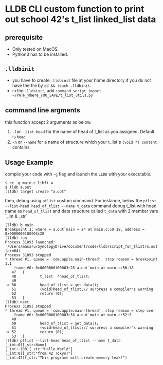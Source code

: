 # LLDB CLI custom function to print out school 42's t_list linked_list data

## prerequisite
* Only tested on MacOS.
* Python3 has to be installed.

## `.lldbinit`
* you have to create `.lldbinit` file at your home directory if you do not have the file by `cd && touch .lldbinit`.
* in the `.lldbinit`, add `command script import ~/PATH_Where_YOU_SAVE/t_list_utils.py`

## command line argments
this function accept 2 arguments as below.
1. `-l`or`--list-head` for the name of head of t_list as you assigned. Default is `head`.
2. `-n` or `--name` for a name of structure which your t_list's `(void *) content ` contains.

## Usage Example
compile your code with `-g` flag and launch the `LLDB` with your executable.
```SHELL
$ cc -g main.c libft.a
$ lldb a.out
(lldb) target create "a.out"
```

then, debug using `ptlist` custom command. 
For instance, below the `ptlist --list-head head_of_tlist --name t_data` command debug t_list with head name as `head_of_tlist` and data structure called `t_data` with 2 member vars `_int & _str``

```LLDB
(lldb) b main
Breakpoint 1: where = a.out`main + 24 at main.c:50:18, address = 0x0000000100003c28
(lldb) run
Process 31893 launched: '/Users/masaru/SynologyDrive/document/code/lldb/script_for_tlist/a.out' (arm64)
Process 31893 stopped
* thread #1, queue = 'com.apple.main-thread', stop reason = breakpoint 1.1
    frame #0: 0x0000000100003c28 a.out`main at main.c:50:18
   47   {
   48           t_list  *head_of_tlist;
   49  
-> 50           head_of_tlist = get_data();
   51           (void)head_of_tlist;// surpress a compiler's warning
   52           return (0);
   53   }
(lldb) next
Process 31893 stopped
* thread #1, queue = 'com.apple.main-thread', stop reason = step over
    frame #0: 0x0000000100003c38 a.out`main at main.c:52:2
   49  
   50           head_of_tlist = get_data();
   51           (void)head_of_tlist;// surpress a compiler's warning
-> 52           return (0);
   53   }
(lldb) ptlist --list-head head_of_tlist --name t_data
[_int:0][_str:None]
[_int:-100][_str:"Hello World"]
[_int:0][_str:"from 42 Tokyo!"]
[_int:42][_str:"This programe will create memory leak!"]
```
